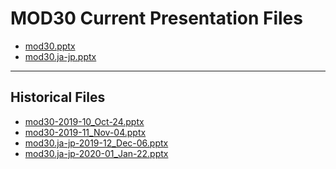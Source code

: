 <!--
This is a machine generated file,
and should not be edited,
as it will be overwritten with future updates.

If you have questions around this process
please contact Scott Cate
-->

# MOD30 Current Presentation Files

- [mod30.pptx](https://globaleventcdn.blob.core.windows.net/assets/mod/mod30/mod30.pptx)
- [mod30.ja-jp.pptx](https://globaleventcdn.blob.core.windows.net/assets/mod/mod30/mod30.ja-jp.pptx)
---
## Historical Files
- [mod30-2019-10_Oct-24.pptx](https://globaleventcdn.blob.core.windows.net/assets/mod/mod30/mod30-2019-10_Oct-24.pptx)
- [mod30-2019-11_Nov-04.pptx](https://globaleventcdn.blob.core.windows.net/assets/mod/mod30/mod30-2019-11_Nov-04.pptx)
- [mod30.ja-jp-2019-12_Dec-06.pptx](https://globaleventcdn.blob.core.windows.net/assets/mod/mod30/mod30.ja-jp-2019-12_Dec-06.pptx)
- [mod30.ja-jp-2020-01_Jan-22.pptx](https://globaleventcdn.blob.core.windows.net/assets/mod/mod30/mod30.ja-jp-2020-01_Jan-22.pptx)


